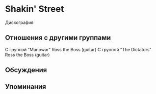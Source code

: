 # Shakin' Street

Дискография

## Отношения с другими группами

C группой "Manowar" Ross the Boss (guitar)
C группой "The Dictators" Ross the Boss (guitar)

## Обсуждения


## Упоминания

